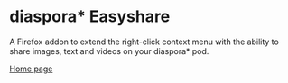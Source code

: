 diaspora* Easyshare
===================

A Firefox addon to extend the right-click context menu with the ability to share images, text and videos on your diaspora* pod.

<a href="http://arlogn.github.io/easyshare/">Home page</a>

